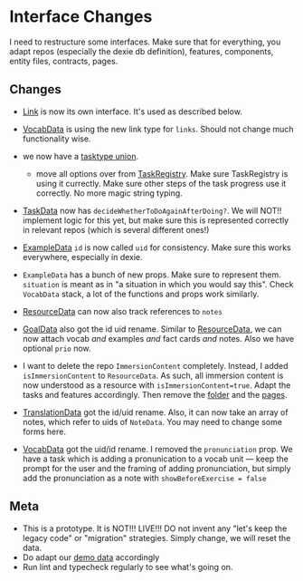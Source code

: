 # Interface Changes

I need to restructure some interfaces. Make sure that for everything, you adapt repos (especially the dexie db definition), features, components, entity files, contracts, pages.

## Changes

- [Link](src/shared/Link.ts) is now its own interface. It's used as described below.
- [VocabData](src/entities/vocab/vocab/VocabData.ts) is using the new link type for `links`. Should not change much functionality wise.
- we now have a [tasktype union](src/shared/TaskType.ts). 
  - move all options over from [TaskRegistry](src/pages/queue/propose-which-task-to-do/TaskRegistry.ts). Make sure TaskRegistry is using it currectly. Make sure other steps of the task progress use it correctly. No more magic string typing.
- [TaskData](src/shared/TaskData.ts) now has `decideWhetherToDoAgainAfterDoing?`. We will NOT!! implement logic for this yet, but make sure this is represented correctly in relevant repos (which is several different ones!)
- [ExampleData](src/entities/examples/ExampleData.ts) `id` is now called `uid` for consistency. Make sure this works everywhere, especially in dexie.
- `ExampleData` has a bunch of new props. Make sure to represent them. `situation` is meant as in "a situation in which you would say this". Check `VocabData` stack, a lot of the functions and props work similarly.
- [ResourceData](src/entities/resources/ResourceData.ts) can now also track references to `notes`
- [GoalData](src/entities/goals/GoalData.ts) also got the id uid rename. Similar to [ResourceData](src/entities/resources/ResourceData.ts), we can now attach vocab *and* examples *and* fact cards *and* notes. Also we have optional `prio` now.
- I want to delete the repo `ImmersionContent` completely. Instead, I added `isImmersionContent` to `ResourceData`. As such, all immersion content is now understood as a resource with `isImmersionContent=true`. Adapt the tasks and features accordingly. Then remove the [folder](src/entities/immersion-content) and the [pages](src/pages/immersion-content).

- [TranslationData](src/entities/vocab/translations/TranslationData.ts) got the id/uid rename. Also, it can now take an array of notes, which refer to uids of `NoteData`. You may need to change some forms here.

- [VocabData](src/entities/vocab/vocab/VocabData.ts) got the uid/id rename. I removed the `pronunciation` prop. We have a task which is adding a pronunication to a vocab unit — keep the prompt for the user and the framing of adding pronunciation, but simply add the pronunciation as a note with `showBeforeExercise = false`

## Meta

- This is a prototype. It is NOT!!! LIVE!!! DO not invent any "let's keep the legacy code" or "migration" strategies. Simply change, we will reset the data.
- Do adapt our [demo data](src/shared/demo-data/demo.json) accordingly
- Run lint and typecheck regularly to see what's going on.